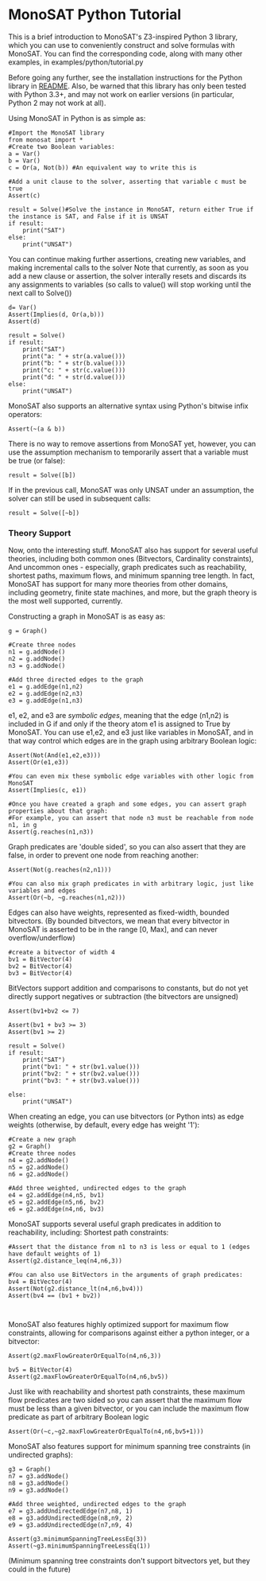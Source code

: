# MonoSAT Python Tutorial

This is a brief introduction to MonoSAT's Z3-inspired Python 3 library, which you can use to
conveniently construct and solve formulas with MonoSAT. 
You can find the corresponding code, along with many other examples, in examples/python/tutorial.py

Before going any further, see the installation instructions for the Python library in [README].
Also, be warned that this library has only been tested with Python 3.3+, and may not work on earlier
versions (in particular, Python 2 may not work at all).

Using MonoSAT in Python is as simple as:

``` 
#Import the MonoSAT library
from monosat import *
#Create two Boolean variables:
a = Var() 
b = Var() 
c = Or(a, Not(b)) #An equivalent way to write this is

#Add a unit clause to the solver, asserting that variable c must be true
Assert(c)

result = Solve()#Solve the instance in MonoSAT, return either True if the instance is SAT, and False if it is UNSAT
if result:
	print("SAT")
else:
	print("UNSAT")

```
	
You can continue making further assertions, creating new variables, and making incremental calls to the solver
Note that currently, as soon as you add a new clause or assertion, the solver interally resets and discards its
any assignments to variables (so calls to value() will stop working until the next call to Solve())

```
d= Var()
Assert(Implies(d, Or(a,b)))
Assert(d)

result = Solve()
if result:
	print("SAT")
	print("a: " + str(a.value())) 
	print("b: " + str(b.value()))
	print("c: " + str(c.value()))
	print("d: " + str(d.value()))
else:
	print("UNSAT")
```	

MonoSAT also supports an alternative syntax using Python's bitwise infix operators:

```
Assert(~(a & b))

```

There is no way to remove assertions from MonoSAT yet, however, you can use the assumption mechanism to
temporarily assert that a variable must be true (or false):

```
result = Solve([b])

```

If in the previous call, MonoSAT was only UNSAT under an assumption, the solver can still be used in subsequent calls:

```
result = Solve([~b])

```	

### Theory Support
 
Now, onto the interesting stuff. 
MonoSAT also has support for several useful theories, including both common ones (Bitvectors, Cardinality constraints), 
And uncommon ones - especially, graph predicates such as reachability, shortest paths, maximum flows, and minimum spanning tree length.
In fact, MonoSAT has support for many more theories from other domains, including geometry, finite state machines, and more,
but the graph theory is the most well supported, currently.

Constructing a graph in MonoSAT is as easy as:

```
g = Graph()

#Create three nodes
n1 = g.addNode()
n2 = g.addNode()
n3 = g.addNode()

#Add three directed edges to the graph
e1 = g.addEdge(n1,n2) 
e2 = g.addEdge(n2,n3) 
e3 = g.addEdge(n1,n3)

```

e1, e2, and e3 are *symbolic edges*, meaning that the edge (n1,n2) is included in G if and only if the
theory atom e1 is assigned to True by MonoSAT.
You can use e1,e2, and e3 just like variables in MonoSAT, and in that way control which edges are in the graph
using arbitrary Boolean logic:

```
Assert(Not(And(e1,e2,e3)))
Assert(Or(e1,e3))

#You can even mix these symbolic edge variables with other logic from MonoSAT
Assert(Implies(c, e1)) 
 
#Once you have created a graph and some edges, you can assert graph properties about that graph:
#For example, you can assert that node n3 must be reachable from node n1, in g
Assert(g.reaches(n1,n3))

```


Graph predicates are 'double sided', so you can also assert that they are false, in order to 
prevent one node from reaching another:

```
Assert(Not(g.reaches(n2,n1)))

#You can also mix graph predicates in with arbitrary logic, just like variables and edges
Assert(Or(~b, ~g.reaches(n1,n2)))

```

Edges can also have weights, represented as fixed-width, bounded bitvectors.
(By bounded bitvectors, we mean that every bitvector in MonoSAT is asserted to 
be in the range [0, Max], and can never overflow/underflow)

```
#create a bitvector of width 4
bv1 = BitVector(4)
bv2 = BitVector(4)
bv3 = BitVector(4)
```

BitVectors support addition and comparisons to constants, but do not yet directly support negatives 
or subtraction (the bitvectors are unsigned)

```
Assert(bv1+bv2 <= 7)

Assert(bv1 + bv3 >= 3)
Assert(bv1 >= 2)

result = Solve()
if result:
	print("SAT")
	print("bv1: " + str(bv1.value())) 
	print("bv2: " + str(bv2.value()))
	print("bv3: " + str(bv3.value()))

else:
	print("UNSAT")
```

When creating an edge, you can use bitvectors (or Python ints) as edge weights (otherwise, by default, every edge has weight '1'):

```
#Create a new graph
g2 = Graph()
#Create three nodes
n4 = g2.addNode()
n5 = g2.addNode()
n6 = g2.addNode()

#Add three weighted, undirected edges to the graph
e4 = g2.addEdge(n4,n5, bv1) 
e5 = g2.addEdge(n5,n6, bv2) 
e6 = g2.addEdge(n4,n6, bv3)
```

MonoSAT supports several useful graph predicates in addition to reachability, including:
Shortest path constraints:
```
#Assert that the distance from n1 to n3 is less or equal to 1 (edges have default weights of 1)
Assert(g2.distance_leq(n4,n6,3)) 

#You can also use BitVectors in the arguments of graph predicates:
bv4 = BitVector(4)
Assert(Not(g2.distance_lt(n4,n6,bv4)))
Assert(bv4 == (bv1 + bv2))

	
```

MonoSAT also features highly optimized support for maximum flow constraints, allowing for comparisons against either a python integer, or a bitvector:
```
Assert(g2.maxFlowGreaterOrEqualTo(n4,n6,3))

bv5 = BitVector(4)
Assert(g2.maxFlowGreaterOrEqualTo(n4,n6,bv5))
```

Just like with reachability and shortest path constraints, these maximum flow predicates are two sided
so you can assert that the maximum flow must be less than a given bitvector, or you can include the
maximum flow predicate as part of arbitrary Boolean logic 

```
Assert(Or(~c,~g2.maxFlowGreaterOrEqualTo(n4,n6,bv5+1)))

```
	
MonoSAT also features support for minimum spanning tree constraints (in undirected graphs):
```
g3 = Graph()
n7 = g3.addNode()
n8 = g3.addNode()
n9 = g3.addNode()

#Add three weighted, undirected edges to the graph
e7 = g3.addUndirectedEdge(n7,n8, 1) 
e8 = g3.addUndirectedEdge(n8,n9, 2) 
e9 = g3.addUndirectedEdge(n7,n9, 4)

Assert(g3.minimumSpanningTreeLessEq(3))
Assert(~g3.minimumSpanningTreeLessEq(1))
```

(Minimum spanning tree constraints don't support bitvectors yet, but they could in the future)



[README]: README.md